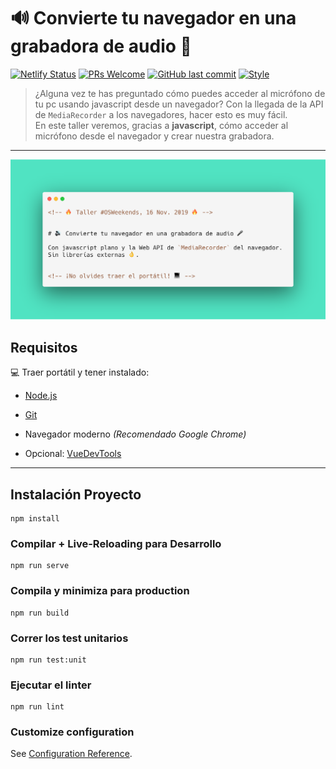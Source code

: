 # 🔊 Convierte tu navegador en una grabadora de audio 🎤

[![Netlify Status](https://api.netlify.com/api/v1/badges/83b7b11a-332c-4366-97b4-584619db2b27/deploy-status)](https://app.netlify.com/sites/browser-audio-recorder-workshop/deploys)
[![PRs Welcome](https://img.shields.io/badge/PRs-welcome-brightgreen.svg?style=flat-square)](https://github.com/baumannzone/browser-audio-recorder-workshop/pulls)
[![GitHub last commit](https://img.shields.io/github/last-commit/baumannzone/browser-audio-recorder-workshop?style=flat-square)](https://github.com/baumannzone/browser-audio-recorder-workshop/commits/master)
[![Style](https://img.shields.io/badge/code%20style-standard-brightgreen?style=flat-square)](https://img.shields.io/badge/code%20style-standard-brightgreen?style=flat-square)

> ¿Alguna vez te has preguntado cómo puedes acceder al micrófono de tu pc usando javascript desde un navegador? Con la llegada de la API de `MediaRecorder` a los navegadores, hacer esto es muy fácil.   
> En este taller veremos, gracias a **javascript**, cómo acceder al micrófono desde el navegador y crear nuestra grabadora.

---

![main-image](src/assets/main.png)

## Requisitos

💻 Traer portátil y tener instalado:

- [Node.js](https://nodejs.org/es/)
- [Git](https://git-scm.com/)
- Navegador moderno _(Recomendado Google Chrome)_


- Opcional: [VueDevTools](https://github.com/vuejs/vue-devtools#installation)


---

## Instalación Proyecto
```
npm install
```

### Compilar + Live-Reloading para Desarrollo
```
npm run serve
```

### Compila y minimiza para production
```
npm run build
```

### Correr los test unitarios
```
npm run test:unit
```

### Ejecutar el linter
```
npm run lint
```

### Customize configuration
See [Configuration Reference](https://cli.vuejs.org/config/).
